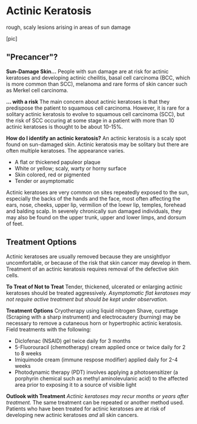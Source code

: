 # **Actinic Keratosis**

rough, scaly lesions arising in areas of sun damage

[pic]

## **"Precancer"?**
**Sun-Damage Skin...**
People with sun damage are at risk for actinic keratoses and developing actinic cheilitis, basal cell carcinoma (BCC, which is more common than SCC), melanoma and rare forms of skin cancer such as Merkel cell carcinoma.

**... with a risk**
The main concern about actinic keratoses is that they predispose the patient to squamous cell carcinoma. However, it is rare for a solitary actinic keratosis to evolve to squamous cell carcinoma (SCC), but the risk of SCC occuring at some stage in a patient with more than 10 actinic keratoses is thought to be about 10-15%.

**How do I identify an actinic keratosis?**
An actinic keratosis is a scaly spot found on sun-damaged skin. Actinic keratosis may be solitary but there are often multiple keratoses. The appearance varies.

* A flat or thickened papuleor plaque
* White or yellow; scaly, warty or horny surface
* Skin colored, red or pigmented
* Tender or asymptomatic

Actinic keratoses are very common on sites repeatedly exposed to the sun, especially the backs of the hands and the face, most often affecting the ears, nose, cheeks, upper lip, vermilion of the loewr lip, temples, forehead and balding scalp. In severely chronically sun damaged individuals, they may also be found on the upper trunk, upper and lower limps, and dorsum of feet.

## **Treatment Options**

Actinic keratoses are usually removed because they are unsightlyor uncomfortable, or because of the risk that skin cancer may develop in them.
Treatment of an actinic keratosis requires removal of the defective skin cells.

**To Treat of Not to Treat**
Tender, thickened, ulcerated or enlarging actinic keratoses should be treated aggressively. _Asymptomatic flat keratoses may not require active treatment but should be kept under observation._

**Treatment Options**
Cryotherapy using liquid nitrogen
Shave, curettage (Scraping with a sharp instrument) and electrocautery (burning) may be necessary to remove a cutaneous horn or hypertrophic actinic keratosis.
Field treatments with the following:
* Diclofenac (NSAID) gel twice daily for 3 months
* 5-Fluorouracil (chemotherapy) cream applied once or twice daily for 2 to 8 weeks
* Imiquimode cream (immune respose modifier) applied daily for 2-4 weeks
* Photodynamic therapy (PDT) involves applying a photosensitizer (a porphyrin chemical such as methyl aminolevulanic acid) to the affected area prior to exposing it to a source of visible light

**Outlook with Treatment**
_Actinic keratoses may recur months or years after treatment._ The same treatment can be repeated or another method used. Patients who have been treated for actinic keratoses are at risk of developing new actinic keratoses _and_ all skin cancers.
